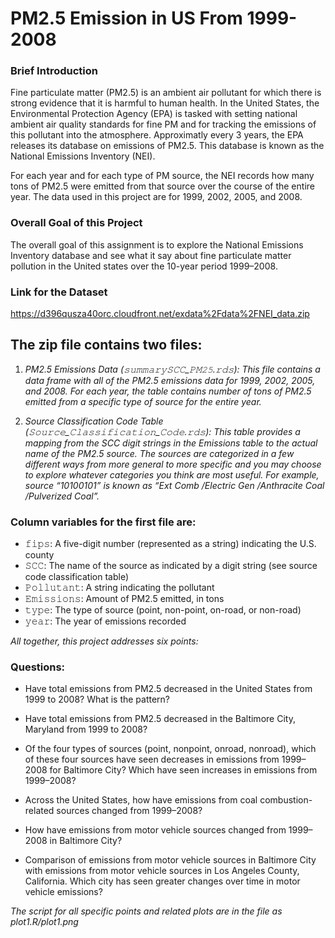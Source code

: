 # PM2.5 Emission in US From 1999-2008

### Brief Introduction

Fine particulate matter (PM2.5) is an ambient air pollutant for which there is strong evidence that it is harmful to human health. In the United States, the Environmental Protection Agency (EPA) is tasked with setting national ambient air quality standards for fine PM and for tracking the emissions of this pollutant into the atmosphere. Approximatly every 3 years, the EPA releases its database on emissions of PM2.5. This database is known as the National Emissions Inventory (NEI).

For each year and for each type of PM source, the NEI records how many tons of PM2.5 were emitted from that source over the course of the entire year. The data used in this project are for 1999, 2002, 2005, and 2008.

### Overall Goal of this Project

The overall goal of this assignment is to explore the National Emissions Inventory database and see what it say about fine particulate matter pollution in the United states over the 10-year period 1999–2008.

### Link for the Dataset

https://d396qusza40orc.cloudfront.net/exdata%2Fdata%2FNEI_data.zip

## The zip file contains two files:

1. *PM2.5 Emissions Data (𝚜𝚞𝚖𝚖𝚊𝚛𝚢𝚂𝙲𝙲_𝙿𝙼𝟸𝟻.𝚛𝚍𝚜): This file contains a data frame with all of the PM2.5 emissions data for 1999, 2002, 2005, and 2008. For each year, the table contains number of tons of PM2.5 emitted from a specific type of source for the entire year.* 

2. *Source Classification Code Table (𝚂𝚘𝚞𝚛𝚌𝚎_𝙲𝚕𝚊𝚜𝚜𝚒𝚏𝚒𝚌𝚊𝚝𝚒𝚘𝚗_𝙲𝚘𝚍𝚎.𝚛𝚍𝚜): This table provides a mapping from the SCC digit strings in the Emissions table to the actual name of the PM2.5 source. The sources are categorized in a few different ways from more general to more specific and you may choose to explore whatever categories you think are most useful. For example, source “10100101” is known as “Ext Comb /Electric Gen /Anthracite Coal /Pulverized Coal”.*

### Column variables for the first file are:

- 𝚏𝚒𝚙𝚜: A five-digit number (represented as a string) indicating the U.S. county
- 𝚂𝙲𝙲: The name of the source as indicated by a digit string (see source code classification table)
- 𝙿𝚘𝚕𝚕𝚞𝚝𝚊𝚗𝚝: A string indicating the pollutant
- 𝙴𝚖𝚒𝚜𝚜𝚒𝚘𝚗𝚜: Amount of PM2.5 emitted, in tons
- 𝚝𝚢𝚙𝚎: The type of source (point, non-point, on-road, or non-road)
- 𝚢𝚎𝚊𝚛: The year of emissions recorded

*All together, this project addresses six points:*

### Questions:

- Have total emissions from PM2.5 decreased in the United States from 1999 to 2008? What is the pattern?

- Have total emissions from PM2.5 decreased in the Baltimore City, Maryland from 1999 to 2008?

- Of the four types of sources (point, nonpoint, onroad, nonroad), which of these four sources have seen decreases in emissions from 1999–2008 for Baltimore City? Which have seen increases in emissions from 1999–2008?

- Across the United States, how have emissions from coal combustion-related sources changed from 1999–2008?

- How have emissions from motor vehicle sources changed from 1999–2008 in Baltimore City?

- Comparison of emissions from motor vehicle sources in Baltimore City with emissions from motor vehicle sources in Los Angeles County, California. Which city has seen greater changes over time in motor vehicle emissions?

*The script for all specific points and related plots are in the file as plot1.R/plot1.png*

